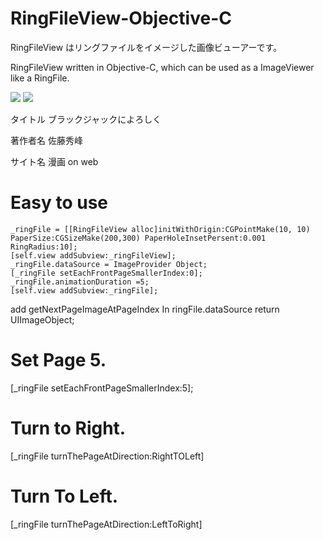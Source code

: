 # RingFileView-Objective-C
RingFileView はリングファイルをイメージした画像ビューアーです。

RingFileView written in  Objective-C, which can be used as a ImageViewer like a RingFile.

![](https://github.com/suterusu/RingFileView-Objective-c/wiki/sample2.png)
![](https://github.com/suterusu/RingFileView-Objective-c/wiki/sampleGif5.gif)



タイトル ブラックジャックによろしく

著作者名  佐藤秀峰

サイト名 漫画 on web

# Easy to use

    _ringFile = [[RingFileView alloc]initWithOrigin:CGPointMake(10, 10) PaperSize:CGSizeMake(200,300) PaperHoleInsetPersent:0.001 RingRadius:10];
    [self.view addSubview:_ringFileView];
    _ringFile.dataSource = ImageProvider Object;
    [_ringFile setEachFrontPageSmallerIndex:0];
    _ringFile.animationDuration =5;
    [self.view addSubview:_ringFile];    

add getNextPageImageAtPageIndex In ringFile.dataSource
    return UIImageObject;
    
# Set Page 5.
[_ringFile setEachFrontPageSmallerIndex:5];

# Turn to Right.
[_ringFile turnThePageAtDirection:RightTOLeft]

# Turn To Left.
[_ringFile turnThePageAtDirection:LeftToRight]

